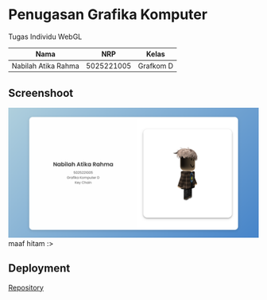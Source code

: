# Penugasan Grafika Komputer

Tugas Individu WebGL

| Nama | NRP | Kelas |
| --- | --- | --- |
| Nabilah Atika Rahma | 5025221005 | Grafkom D |


## Screenshoot
![alt text](image-1.png)
maaf hitam :>

## Deployment

[Repository](https://github.com/ranabel/005-grafkom-webgl) <br>

 
